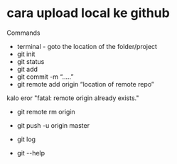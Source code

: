 # cara upload local ke github
   Commands
   - terminal - goto the location of the folder/project
   - git init
   - git status
   - git add
   - git commit -m “…..”
   - git remote add origin “location of remote repo”

   kalo eror "fatal: remote origin already exists."
   - git remote rm origin


   - git push -u origin master
   - git log
   - git --help
